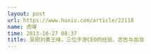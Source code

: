 ```yaml
---
layout: post
url: https://www.huxiu.com/article/22118
name: 虎嗅
time: 2013-10-27 08:37
title: 吴刚刘勇王峰，三位手游CEO的经验、忠告与血泪
---
```

